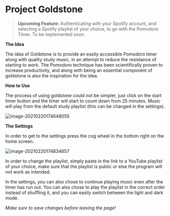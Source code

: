 # Project Goldstone

> **Upcoming Feature:** Authenticating with your Spotify account, and selecting a Spotify playlist of your choice, to go with the Pomodoro Timer. To be implemented soon.

**The Idea**

The idea of Goldstone is to provide an easily accessible Pomodoro timer along with quality study music, in an attempt to reduce the resistance of starting to work. The Pomodoro technique has been scientifically proven to increase productivity, and along with being an essential component of goldstone is also the inspiration for the idea. 



**How to Use**

The process of using goldstone could not be simpler, just click on the start timer button and the timer will start to count down from 25 minutes. Music will play from the default study playlist (this can be changed in the settings).



![image-20210220174648055](https://i.imgur.com/8fHuOez.png)

**The Settings**

In order to get to the settings press the cog wheel in the bottom right on the home screen.

![image-20210220174834657](https://i.imgur.com/bNeQct9.png)



In order to change the playlist, simply paste in the link to a YouTube playlist of your choice, make sure that the playlist is public or else the program will not work as intended. 

In the settings, you can also chose to continue playing music even after the timer has run out. You can also chose to play the playlist in the correct order instead of shuffling it, and you can easily switch between the light and dark mode.  

*Make sure to save changes before leaving the page!*
